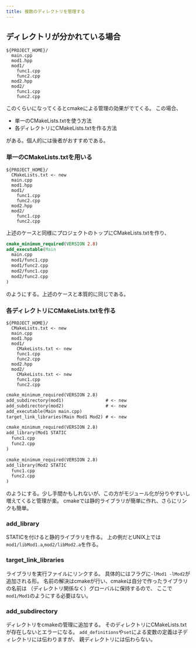 ```yaml
---
title: 複数のディレクトリを管理する
---
```


ディレクトリが分かれている場合
------------------------------

```
${PROJECT_HOME}/
  main.cpp
  mod1.hpp
  mod1/
    func1.cpp
    func2.cpp
  mod2.hpp
  mod2/
    func1.cpp
    func2.cpp
```

このくらいになってくるとcmakeによる管理の効果がでてくる。
この場合、

- 単一のCMakeLists.txtを使う方法
- 各ディレクトリにCMakeLists.txtを作る方法

がある。個人的には後者がおすすめである。

### 単一のCMakeLists.txtを用いる

```
${PROJECT_HOME}/
  CMakeLists.txt <- new
  main.cpp
  mod1.hpp
  mod1/
    func1.cpp
    func2.cpp
  mod2.hpp
  mod2/
    func1.cpp
    func2.cpp
```

上述のケースと同様にプロジェクトのトップにCMakeLists.txtを作り、

```cmake
cmake_minimum_required(VERSION 2.8)
add_executable(Main
  main.cpp
  mod1/func1.cpp
  mod1/func2.cpp
  mod2/func1.cpp
  mod2/func2.cpp
)
```

のようにする。上述のケースと本質的に同じである。


### 各ディレクトリにCMakeLists.txtを作る

```
${PROJECT_HOME}/
  CMakeLists.txt <- new
  main.cpp
  mod1.hpp
  mod1/
    CMakeLists.txt <- new
    func1.cpp
    func2.cpp
  mod2.hpp
  mod2/
    CMakeLists.txt <- new
    func1.cpp
    func2.cpp
```

```cmake:CMakeLists.txt
cmake_minimum_required(VERSION 2.8)
add_subdirectory(mod1)                # <- new
add_subdirectory(mod2)                # <- new
add_executable(Main main.cpp)
target_link_libraries(Main Mod1 Mod2) # <- new
```

```cmake:mod1/CMakeLists.txt
cmake_minimum_required(VERSION 2.8)
add_library(Mod1 STATIC
  func1.cpp
  func2.cpp
)
```

```cmake:mod2/CMakeLists.txt
cmake_minimum_required(VERSION 2.8)
add_library(Mod2 STATIC
  func1.cpp
  func2.cpp
)
```

のようにする。少し手間かもしれないが、この方がモジュール化が分りやすいし増えてくると管理が楽。
cmakeでは静的ライブラリが簡単に作れ、さらにリンクも簡単。

### add_library

STATICを付けると静的ライブラリを作る。
上の例だとUNIX上では`mod1/libMod1.a`,`mod2/libMod2.a`を作る。

### target_link_libraries
ライブラリを実行ファイルにリンクする。
具体的にはフラグに`-lMod1 -lMod2`が追加される形。
名前の解決はcmakeが行い、cmakeは自分で作ったライブラリの名前は
（ディレクトリ関係なく）グローバルに保持するので、
ここで`mod1/Mod1`のようにする必要はない。

### add_subdirectory
ディレクトリをcmakeの管理に追加する。
そのディレクトリにCMakeLists.txtが存在しないとエラーになる。
`add_definitions`や`set`による変数の定義は子ディレクトリには伝わりますが、
親ディレクトリには伝わらない。
